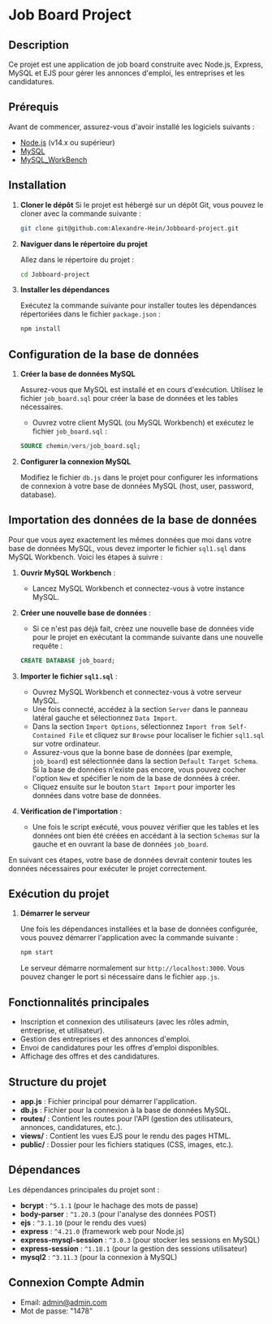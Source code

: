 
# Job Board Project

## Description
Ce projet est une application de job board construite avec Node.js, Express, MySQL et EJS pour gérer les annonces d'emploi, les entreprises et les candidatures.

## Prérequis
Avant de commencer, assurez-vous d'avoir installé les logiciels suivants :

- [Node.js](https://nodejs.org/) (v14.x ou supérieur)
- [MySQL](https://www.mysql.com/)
- [MySQL_WorkBench](https://www.mysql.com/products/workbench/)

## Installation

1. **Cloner le dépôt**
   Si le projet est hébergé sur un dépôt Git, vous pouvez le cloner avec la commande suivante :

   ```bash
   git clone git@github.com:Alexandre-Hein/Jobboard-project.git
   ```

2. **Naviguer dans le répertoire du projet**

   Allez dans le répertoire du projet :

   ```bash
   cd Jobboard-project
   ```

3. **Installer les dépendances**

   Exécutez la commande suivante pour installer toutes les dépendances répertoriées dans le fichier `package.json` :

   ```bash
   npm install
   ```

## Configuration de la base de données

1. **Créer la base de données MySQL**

   Assurez-vous que MySQL est installé et en cours d'exécution. Utilisez le fichier `job_board.sql` pour créer la base de données et les tables nécessaires.

   - Ouvrez votre client MySQL (ou MySQL Workbench) et exécutez le fichier `job_board.sql` :

   ```sql
   SOURCE chemin/vers/job_board.sql;
   ```

2. **Configurer la connexion MySQL**

   Modifiez le fichier `db.js` dans le projet pour configurer les informations de connexion à votre base de données MySQL (host, user, password, database).

## Importation des données de la base de données

Pour que vous ayez exactement les mêmes données que moi dans votre base de données MySQL, vous devez importer le fichier `sql1.sql` dans MySQL Workbench. Voici les étapes à suivre :

1. **Ouvrir MySQL Workbench** :
   - Lancez MySQL Workbench et connectez-vous à votre instance MySQL.

2. **Créer une nouvelle base de données** :
   - Si ce n'est pas déjà fait, créez une nouvelle base de données vide pour le projet en exécutant la commande suivante dans une nouvelle requête :
   ```sql
   CREATE DATABASE job_board;
   ```

3. **Importer le fichier `sql1.sql`** :
   - Ouvrez MySQL Workbench et connectez-vous à votre serveur MySQL.
   - Une fois connecté, accédez à la section `Server` dans le panneau latéral gauche et sélectionnez `Data Import`.
   - Dans la section `Import Options`, sélectionnez `Import from Self-Contained File` et cliquez sur `Browse` pour localiser le fichier `sql1.sql` sur votre ordinateur.
   - Assurez-vous que la bonne base de données (par exemple, `job_board`) est sélectionnée dans la section `Default Target Schema`. Si la base de données n'existe pas encore, vous pouvez cocher l'option `New` et spécifier le nom de la base de données à créer.
   - Cliquez ensuite sur le bouton `Start Import` pour importer les données dans votre base de données.

4. **Vérification de l'importation** :
   - Une fois le script exécuté, vous pouvez vérifier que les tables et les données ont bien été créées en accédant à la section `Schemas` sur la gauche et en ouvrant la base de données `job_board`.

En suivant ces étapes, votre base de données devrait contenir toutes les données nécessaires pour exécuter le projet correctement. 

## Exécution du projet

1. **Démarrer le serveur**

   Une fois les dépendances installées et la base de données configurée, vous pouvez démarrer l'application avec la commande suivante :

   ```bash
   npm start
   ```

   Le serveur démarre normalement sur `http://localhost:3000`. Vous pouvez changer le port si nécessaire dans le fichier `app.js`.

## Fonctionnalités principales

- Inscription et connexion des utilisateurs (avec les rôles admin, entreprise, et utilisateur).
- Gestion des entreprises et des annonces d'emploi.
- Envoi de candidatures pour les offres d'emploi disponibles.
- Affichage des offres et des candidatures.

## Structure du projet

- **app.js** : Fichier principal pour démarrer l'application.
- **db.js** : Fichier pour la connexion à la base de données MySQL.
- **routes/** : Contient les routes pour l'API (gestion des utilisateurs, annonces, candidatures, etc.).
- **views/** : Contient les vues EJS pour le rendu des pages HTML.
- **public/** : Dossier pour les fichiers statiques (CSS, images, etc.).

## Dépendances

Les dépendances principales du projet sont :

- **bcrypt** : `^5.1.1` (pour le hachage des mots de passe)
- **body-parser** : `^1.20.3` (pour l'analyse des données POST)
- **ejs** : `^3.1.10` (pour le rendu des vues)
- **express** : `^4.21.0` (framework web pour Node.js)
- **express-mysql-session** : `^3.0.3` (pour stocker les sessions en MySQL)
- **express-session** : `^1.18.1` (pour la gestion des sessions utilisateur)
- **mysql2** : `^3.11.3` (pour la connexion à MySQL)

## Connexion Compte Admin

- Email: admin@admin.com
- Mot de passe: "1478"
